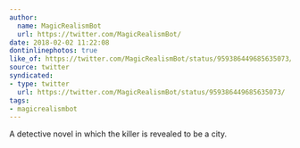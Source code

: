 ```yaml
---
author:
  name: MagicRealismBot
  url: https://twitter.com/MagicRealismBot/
date: 2018-02-02 11:22:08
dontinlinephotos: true
like_of: https://twitter.com/MagicRealismBot/status/959386449685635073/
source: twitter
syndicated:
- type: twitter
  url: https://twitter.com/MagicRealismBot/status/959386449685635073/
tags:
- magicrealismbot
---
```


A detective novel in which the killer is revealed to be a city.